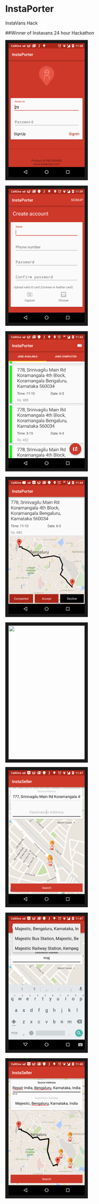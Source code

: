 # InstaPorter
InstaVans Hack

##Winner of Instavans 24 hour Hackathon

<img src="https://github.com/akshaykale/InstaPorter/blob/master/screenshots/device-2016-03-06-113908.png" 
width="240" height="420" border="10" />

<img src="https://github.com/akshaykale/InstaPorter/blob/master/screenshots/device-2016-03-06-113951.png" 
width="240" height="420" border="10" />

<img src="https://github.com/akshaykale/InstaPorter/blob/master/screenshots/device-2016-03-06-114307.png" 
width="240" height="420" border="10" />

<img src="https://github.com/akshaykale/InstaPorter/blob/master/screenshots/device-2016-03-06-114417.png" 
width="240" height="420" border="10" />

<img src="https://github.com/akshaykale/InstaPorter/blob/master/screenshots/device-2016-03-06-113455.png" 
width="240" height="420" border="10" />

<img src="https://github.com/akshaykale/InstaPorter/blob/master/screenshots/device-2016-03-06-114724.png" 
width="240" height="420" border="10" />

<img src="https://github.com/akshaykale/InstaPorter/blob/master/screenshots/device-2016-03-06-114750.png" 
width="240" height="420" border="10" />

<img src="https://github.com/akshaykale/InstaPorter/blob/master/screenshots/device-2016-03-06-114836.png" 
width="240" height="420" border="10" />
